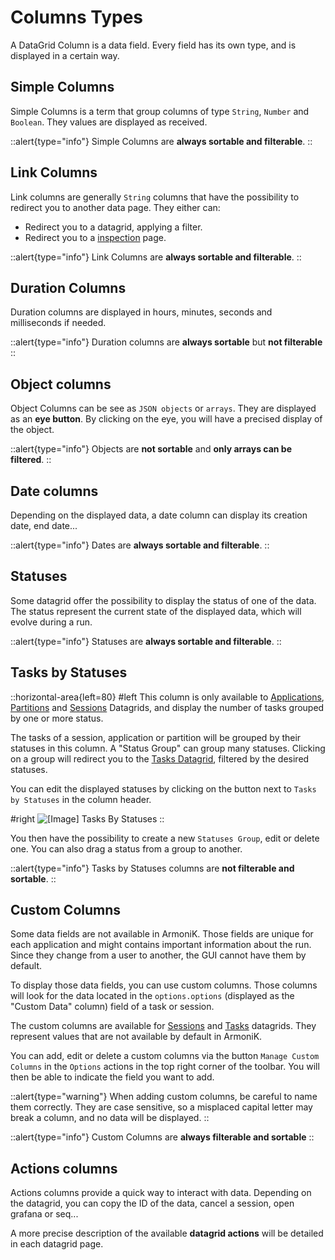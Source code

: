 # Columns Types

A DataGrid Column is a data field. Every field has its own type, and is displayed in a certain way.

## Simple Columns

Simple Columns is a term that group columns of type `String`, `Number` and `Boolean`. They values are displayed as received.

::alert{type="info"}
Simple Columns are **always sortable and filterable**.
::

## Link Columns

Link columns are generally `String` columns that have the possibility to redirect you to another data page. They either can:
- Redirect you to a datagrid, applying a filter.
- Redirect you to a [inspection]() page.

::alert{type="info"}
Link Columns are **always sortable and filterable**.
::

## Duration Columns

Duration columns are displayed in hours, minutes, seconds and milliseconds if needed.

::alert{type="info"}
Duration columns are **always sortable** but **not filterable**
::

## Object columns

Object Columns can be see as `JSON objects` or `arrays`. They are displayed as an **eye button**. By clicking on the eye, you will have a precised display of the object.

::alert{type="info"}
Objects are **not sortable** and **only arrays can be filtered**.
::

## Date columns

Depending on the displayed data, a date column can display its creation date, end date...

::alert{type="info"}
Dates are **always sortable and filterable**.
::

## Statuses

Some datagrid offer the possibility to display the status of one of the data. The status represent the current state of the displayed data, which will evolve during a run. 

::alert{type="info"}
Statuses are **always sortable and filterable**.
::

## Tasks by Statuses

::horizontal-area{left=80}
#left
This column is only available to [Applications](../5.Data/1.Applications.md), [Partitions](../5.Data/2.Partitions.md) and [Sessions](../7.Data/3.Sessions.md) Datagrids, and display the number of tasks grouped by one or more status.

The tasks of a session, application or partition will be grouped by their statuses in this column. A "Status Group" can group many statuses. Clicking on a group will redirect you to the [Tasks Datagrid](../7.Data/4.Tasks.md), filtered by the desired statuses.

You can edit the displayed statuses by clicking on the button next to `Tasks by Statuses` in the column header.

#right
![[Image] Tasks By Statuses](https://armonik-public-images.s3.eu-west-3.amazonaws.com/Documentation-GUI/tasks-by-statuses.png) 
::

You then have the possibility to create a new `Statuses Group`, edit or delete one. You can also drag a status from a group to another.

::alert{type="info"}
Tasks by Statuses columns are **not filterable and sortable**.
::

## Custom Columns

Some data fields are not available in ArmoniK. Those fields are unique for each application and might contains important information about the run. Since they change from a user to another, the GUI cannot have them by default.

To display those data fields, you can use custom columns. Those columns will look for the data located in the `options.options` (displayed as the "Custom Data" column) field of a task or session.

The custom columns are available for [Sessions](../7.Data/3.Sessions.md) and [Tasks](../7.Data/4.Tasks.md) datagrids. They represent values that are not available by default in ArmoniK.

You can add, edit or delete a custom columns via the button `Manage Custom Columns` in the `Options` actions in the top right corner of the toolbar. You will then be able to indicate the field you want to add.

::alert{type="warning"}
When adding custom columns, be careful to name them correctly. They are case sensitive, so a misplaced capital letter may break a column, and no data will be displayed.
::

::alert{type="info"}
Custom Columns are **always filterable and sortable**
::

## Actions columns

Actions columns provide a quick way to interact with data. Depending on the datagrid, you can copy the ID of the data, cancel a session, open grafana or seq...

A more precise description of the available **datagrid actions** will be detailed in each datagrid page. 